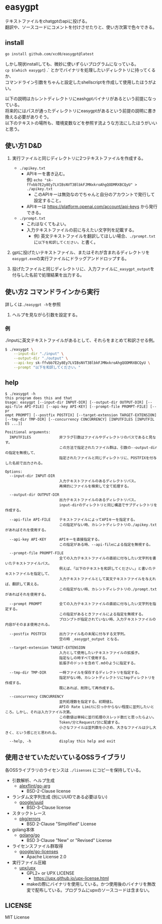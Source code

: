 # easygpt

テキストファイルをchatgptのapiに投げる。  
翻訳や、ソースコードにコメントを付けさせたりと、使い方次第で色々できる。

## install

```sh
go install github.com/xcd0/easygpt@latest
```
しかし現状installしても、微妙に使いずらいプログラムになっている。  
`cp $(which easygpt`) .` とかでバイナリを処理したいディレクトリに持ってくるか、  
コマンドライン引数をちゃんと設定したshellscriptを作成して使用したほうがよい。  

以下の説明はカレントディレクトリにeashgptバイナリがあるという前提になっている。  
将来的にはパスが通ったディレクトリにeasygptがあるという前提の説明に書き換える必要がありそう。  
以下のテキストの場所も、環境変数などを参照す流ような方法にしたほうがいいと思う。  

## 使い方1 D&D

1. 実行ファイルと同じディレクトリに2つテキストファイルを作成する。
	* `./apikey.txt`
		* APIキーを書き込む。  
		例) `echo "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" > ./apikey.txt`
            * このAPIキーは無効なのでちゃんと自分のアカウントで発行して設定すること。
		* APIキーは https://platform.openai.com/account/api-keys から発行できる。
	* `./prompt.txt`
		* これはなくてもよい。
		* 入力テキストファイルの前に与えたい文字列を記載する。
			* 例) 英文テキストファイルを翻訳してほしい場合、`./prompt.txt`に`以下を和訳してください。`と書く。

1. gptに投げたいテキストファイル、またはそれが含まれるディレクトリを`easygpt.exe`の実行ファイルにドラッグアンドドロップする。
1. 投げたファイルと同じディレクトリに、入力ファイルに`_easygpt_output`を付与した名前で処理結果を出力する。


## 使い方2 コマンドラインから実行

詳しくは`./easygpt -h`を参照

1. ヘルプを見ながら引数を設定する。

### 例

./inputに英文テキストファイルがあるとして、それらをまとめて和訳させる例。

```sh
$ ./easygpt \
	--input-dir "./input" \
	--output-dir "./output" \
	--api-key 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 \
	--prompt "以下を和訳してください。" 
```

## help

```
$ ./easygpt -h
this program does this and that
Usage: easygpt [--input-dir INPUT-DIR] [--output-dir OUTPUT-DIR] [--api-file API-FILE] [--api-key API-KEY] [--prompt-file PROMPT-FILE] [--pr
ompt PROMPT] [--postfix POSTFIX] [--target-extension TARGET-EXTENSION] [--tmp-dir TMP-DIR] [--concurrency CONCURRENCY] [INPUTFILES [INPUTFIL
ES ...]]

Positional arguments:
  INPUTFILES             非フラグ引数はファイルやディレクトリのパスであると見なす。
                         この方法で指定されたファイル群は、引数の--output-dirの指定を無視して、
                         指定されたファイルと同じディレクトリに、POSTFIXを付与した名前で出力される。

Options:
  --input-dir INPUT-DIR
                         入力テキストファイルのあるディレクトリパス。
                         再帰的にファイルを検索して全て処理する。

  --output-dir OUTPUT-DIR
                         出力テキストファイルのあるディレクトリパス。
                         input-dirのディレクトリと同じ構造でサブディレクトリを作成する。

  --api-file API-FILE    テキストファイルによってAPIキーを指定する。
                         この指定がない時、カレントディレクトリの./apikey.txtがあればそれを使用する。

  --api-key API-KEY      APIキーを直接指定する。
                         この指定がある時、--api-fileによる指定を無視する。

  --prompt-file PROMPT-FILE
                         全ての入力テキストファイルの直前に付与したい文字列を書いたテキストファイルパス。
                         例えば、「以下のテキストを和訳してください。」と書いたテキストファイルを指定して、
                         入力テキストファイルとして英文テキストファイルを与えれば、翻訳して貰える。
                         この指定がない時、カレントディレクトリの./prompt.txtがあればそれを使用する。

  --prompt PROMPT        全ての入力テキストファイルの直前に付与したい文字列を指定する。
                         この指定があるときファイルによる指定を無視する。
                         プロンプトが指定されていない時、入力テキストファイルの内容がそのまま使用される。

  --postfix POSTFIX      出力ファイル名の末尾に付与する文字列。
                         空の時 _easygpt_output となる。

  --target-extension TARGET-EXTENSION
                         入力として使用したいテキストファイルの拡張子。
                         指定なしの時すべて使用する。
                         拡張子のドットを含めて.mdのように指定する。

  --tmp-dir TMP-DIR      一時ファイルを保存するディレクトリを指定する。
                         指定がない時、カレントディレクトリにtmpディレクトリを作成する。
                         既にあれば、削除して再作成する。

  --concurrency CONCURRENCY
                         並列処理数を指定する。初期値1。
                         APIの Rate Limitに引っかからない程度に並列したいところ。しかし、それは入力ファイル次第。
                         この数値は単純に並行処理のスレッド数だと思ったらよい。
                         Token/分とRequest/分に配慮する。
                         小さなファイルは並列数を小さめ、大きなファイルは少し大きく、という感じだと思われる。

  --help, -h             display this help and exit
```


## 使用させていただいているOSSライブラリ

各OSSライブラリのライセンスは `./lisenses` にコピーを保持している。

* 引数解析、ヘルプ生成
    * [alexflint/go-arg](https://github.com/alexflint/go-arg)
        * BSD-2-Clause license
* ランダム文字列生成 (別にUUIDである必要はない)
    * [google/uuid](https://github.com/google/uuid)
        * BSD-3-Clause license
* スタックトレース
    * [pkg/errors](https://github.com/pkg/errors)
        * BSD 2-Clause "Simplified" License
* golang本体
    * [golang/go](https://github.com/golang/go)
        * BSD 3-Clause "New" or "Revised" License
* ライセンスファイル群取得
    * [google/go-licenses](https://github.com/google/go-licenses)
        * Apache License 2.0
* 実行ファイル圧縮
    * [upx/upx](https://github.com/upx/upx)
        * GPL2+ or UPX LICENSE
            * https://upx.github.io/upx-license.html
        * makeの際にバイナリを使用している。かつ使用後のバイナリを無改変で配布している。プログラムにupxのソースコードは含まない。

## LICENSE

MIT License


